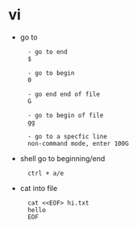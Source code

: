 # vi

- go to
        
        - go to end
        $
        
        - go to begin
        0
        
        - go end end of file
        G
        
        - go to begin of file
        gg
        
        - go to a specfic line
        non-command mode, enter 100G

- shell go to beginning/end

        ctrl + a/e

- cat into file

        cat <<EOF> hi.txt
        hello
        EOF
        


